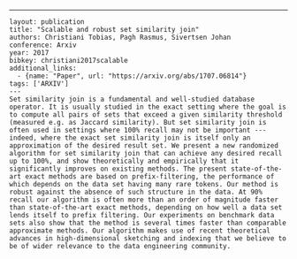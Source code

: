 ---
    layout: publication
    title: "Scalable and robust set similarity join"
    authors: Christiani Tobias, Pagh Rasmus, Sivertsen Johan
    conference: Arxiv
    year: 2017
    bibkey: christiani2017scalable
    additional_links:
      - {name: "Paper", url: "https://arxiv.org/abs/1707.06814"}
    tags: ['ARXIV']
    ---
    Set similarity join is a fundamental and well-studied database operator. It is usually studied in the exact setting where the goal is to compute all pairs of sets that exceed a given similarity threshold (measured e.g. as Jaccard similarity). But set similarity join is often used in settings where 100% recall may not be important --- indeed, where the exact set similarity join is itself only an approximation of the desired result set. We present a new randomized algorithm for set similarity join that can achieve any desired recall up to 100%, and show theoretically and empirically that it significantly improves on existing methods. The present state-of-the-art exact methods are based on prefix-filtering, the performance of which depends on the data set having many rare tokens. Our method is robust against the absence of such structure in the data. At 90% recall our algorithm is often more than an order of magnitude faster than state-of-the-art exact methods, depending on how well a data set lends itself to prefix filtering. Our experiments on benchmark data sets also show that the method is several times faster than comparable approximate methods. Our algorithm makes use of recent theoretical advances in high-dimensional sketching and indexing that we believe to be of wider relevance to the data engineering community.